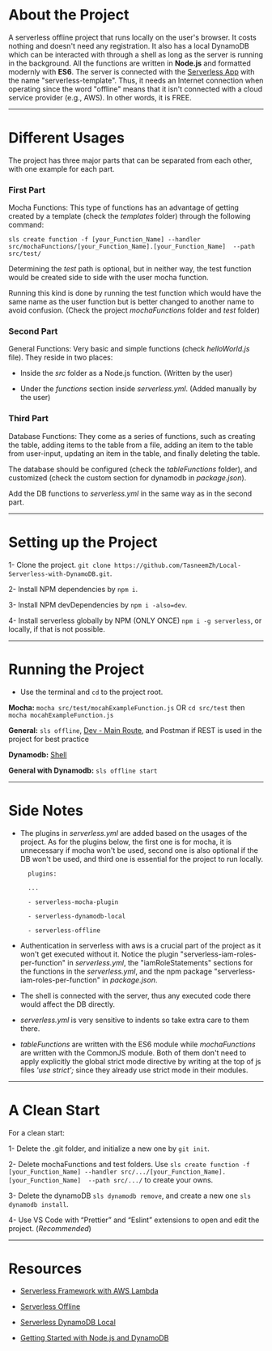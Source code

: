 # About the Project

A serverless offline project that runs locally on the user's browser. It costs nothing and doesn't need any registration. It also has a local DynamoDB which can be interacted with through a shell as long as the server is running in the background. All the functions are written in **Node.js** and formatted modernly with **ES6**. The server is connected with the [Serverless App](https://app.serverless.com/) with the name "serverless-template". Thus, it needs an Internet connection when operating since the word "offline" means that it isn't connected with a cloud service provider (e.g., AWS). In other words, it is FREE.

-------------------------------------------------

# Different Usages

The project has three major parts that can be separated from each other, with one example for each part.

### First Part

Mocha Functions: This type of functions has an advantage of getting created by a template (check the _templates_ folder) through the following command:

`sls create function -f [your_Function_Name] --handler src/mochaFunctions/[your_Function_Name].[your_Function_Name]  --path src/test/`

Determining the _test_ path is optional, but in neither way, the test function would be created side to side with the user mocha function.

Running this kind is done by running the test function which would have the same name as the user function but is better changed to another name to avoid confusion. (Check the project _mochaFunctions_ folder and _test_ folder)

### Second Part

General Functions: Very basic and simple functions (check _helloWorld.js_ file). They reside in two places:

* Inside the _src_ folder as a Node.js function. (Written by the user)

* Under the _functions_ section inside _serverless.yml_. (Added manually by the user)

### Third Part

Database Functions: They come as a series of functions, such as creating the table, adding items to the table from a file, adding an item to the table from user-input, updating an item in the table, and finally deleting the table.

The database should be configured (check the _tableFunctions_ folder), and customized (check the custom section for dynamodb in _package.json_).

Add the DB functions to _serverless.yml_ in the same way as in the second part.

-------------------------------------------------

# Setting up the Project

1- Clone the project. `git clone https://github.com/TasneemZh/Local-Serverless-with-DynamoDB.git`.

2- Install NPM dependencies by `npm i`.

3- Install NPM devDependencies by `npm i -also=dev`.

4- Install serverless globally by NPM (ONLY ONCE) `npm i -g serverless`, or locally, if that is not possible.

-------------------------------------------------

# Running the Project

- Use the terminal and `cd` to the project root.

**Mocha:** `mocha src/test/mocahExampleFunction.js` OR `cd src/test` then `mocha mocahExampleFunction.js`

**General:** `sls offline`, [Dev - Main Route](http://localhost:3000/dev), and Postman if REST is used in the project for best practice

**Dynamodb:** [Shell](http://localhost:8000/shell/)

**General with Dynamodb:** `sls offline start`

-------------------------------------------------

# Side Notes

* The plugins in _serverless.yml_ are added based on the usages of the project. As for the plugins below, the first one is for mocha, it is unnecessary if mocha won't be used, second one is also optional if the DB won't be used, and third one is essential for the project to run locally.

        plugins:

        ...

        - serverless-mocha-plugin

        - serverless-dynamodb-local

        - serverless-offline

* Authentication in serverless with aws is a crucial part of the project as it won't get executed without it. Notice the plugin "serverless-iam-roles-per-function" in _serverless.yml_, the "iamRoleStatements" sections for the functions in the _serverless.yml_, and the npm package "serverless-iam-roles-per-function" in _package.json_.

* The shell is connected with the server, thus any executed code there would affect the DB directly.

* _serverless.yml_ is very sensitive to indents so take extra care to them there.

* _tableFunctions_ are written with the ES6 module while _mochaFunctions_ are written with the CommonJS module. Both of them don't need to apply explicitly the global strict mode directive by writing at the top of js files _'use strict';_ since they already use strict mode in their modules.

-------------------------------------------------

# A Clean Start

For a clean start:

1- Delete the .git folder, and initialize a new one by `git init`.

2- Delete mochaFunctions and test folders. Use `sls create function -f [your_Function_Name] --handler src/.../[your_Function_Name].[your_Function_Name]  --path src/.../` to create your owns.

3- Delete the dynamoDB `sls dynamodb remove`, and create a new one `sls dynamodb install`.

4- Use VS Code with “Prettier” and “Eslint” extensions to open and edit the project. (_Recommended_)

-------------------------------------------------

# Resources

* [Serverless Framework with AWS Lambda](https://www.youtube.com/watch?v=woqLi6NEW58)

* [Serverless Offline](https://www.serverless.com/plugins/serverless-offline)

* [Serverless DynamoDB Local](https://www.serverless.com/plugins/serverless-dynamodb-local)

* [Getting Started with Node.js and DynamoDB](https://docs.aws.amazon.com/amazondynamodb/latest/developerguide/GettingStarted.NodeJs.html)
